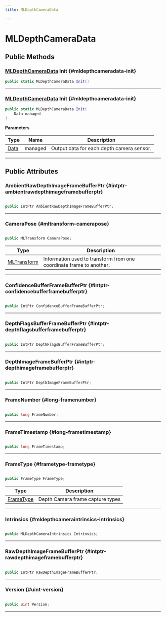 ```yaml
---
title: MLDepthCameraData

---
```


# MLDepthCameraData










## Public Methods

### [MLDepthCameraData](/versioned_docs/version-14-Jun-2023/unity-api/api/UnityEngine.XR.MagicLeap/MLDepthCamera/NativeBindings/UnityEngine.XR.MagicLeap.MLDepthCamera.NativeBindings.MLDepthCameraData.md) Init {#mldepthcameradata-init}

```csharp
public static MLDepthCameraData Init()
```






-----------

### [MLDepthCameraData](/versioned_docs/version-14-Jun-2023/unity-api/api/UnityEngine.XR.MagicLeap/MLDepthCamera/NativeBindings/UnityEngine.XR.MagicLeap.MLDepthCamera.NativeBindings.MLDepthCameraData.md) Init {#mldepthcameradata-init}

```csharp
public static MLDepthCameraData Init(
    Data managed
)
```


**Parameters**

| Type | Name  | Description  | 
|--|--|--|
| [Data](/versioned_docs/version-14-Jun-2023/unity-api/api/UnityEngine.XR.MagicLeap/MLDepthCamera/UnityEngine.XR.MagicLeap.MLDepthCamera.Data.md) |managed|Output data for each depth camera sensor. |






-----------

## Public Attributes

### AmbientRawDepthImageFrameBufferPtr {#intptr-ambientrawdepthimageframebufferptr}

```csharp

public IntPtr AmbientRawDepthImageFrameBufferPtr;

```






-----------

### CameraPose {#mltransform-camerapose}

```csharp

public MLTransform CameraPose;

```

| Type | Description  | 
|--|--|
| [MLTransform](/versioned_docs/version-14-Jun-2023/unity-api/api/UnityEngine.XR.MagicLeap.Native/MagicLeapNativeBindings/UnityEngine.XR.MagicLeap.Native.MagicLeapNativeBindings.MLTransform.md) | Information used to transform from one coordinate frame to another.  |





-----------

### ConfidenceBufferFrameBufferPtr {#intptr-confidencebufferframebufferptr}

```csharp

public IntPtr ConfidenceBufferFrameBufferPtr;

```






-----------

### DepthFlagsBufferFrameBufferPtr {#intptr-depthflagsbufferframebufferptr}

```csharp

public IntPtr DepthFlagsBufferFrameBufferPtr;

```






-----------

### DepthImageFrameBufferPtr {#intptr-depthimageframebufferptr}

```csharp

public IntPtr DepthImageFrameBufferPtr;

```






-----------

### FrameNumber {#long-framenumber}

```csharp

public long FrameNumber;

```






-----------

### FrameTimestamp {#long-frametimestamp}

```csharp

public long FrameTimestamp;

```






-----------

### FrameType {#frametype-frametype}

```csharp

public FrameType FrameType;

```

| Type | Description  | 
|--|--|
| [FrameType](/versioned_docs/version-14-Jun-2023/unity-api/api/UnityEngine.XR.MagicLeap/MLDepthCamera/UnityEngine.XR.MagicLeap.MLDepthCamera.md#enums-frametype) | Depth Camera frame capture types  |





-----------

### Intrinsics {#mldepthcameraintrinsics-intrinsics}

```csharp

public MLDepthCameraIntrinsics Intrinsics;

```






-----------

### RawDepthImageFrameBufferPtr {#intptr-rawdepthimageframebufferptr}

```csharp

public IntPtr RawDepthImageFrameBufferPtr;

```






-----------

### Version {#uint-version}

```csharp

public uint Version;

```






-----------

